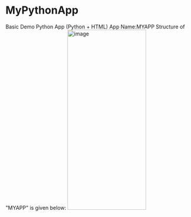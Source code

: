 # MyPythonApp
Basic Demo Python App (Python + HTML)
App Name:MYAPP
Structure of "MYAPP" is given below:
<img width="213" height="487" alt="image" src="https://github.com/user-attachments/assets/d028edfc-588f-4c27-bb6b-503dddd61e7b"/>
